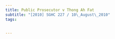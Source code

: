 ```yaml
---
title: Public Prosecutor v Thong Ah Fat 
subtitle: "[2010] SGHC 227 / 10\_August\_2010"
tags:


---
```


